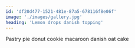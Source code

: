 ```yaml
---
id: 'df20d477-1521-481e-87a5-678116f8e06f'
image: './images/gallery.jpg'
heading: 'Lemon drops danish topping'
---
```


Pastry pie donut cookie macaroon danish oat cake
